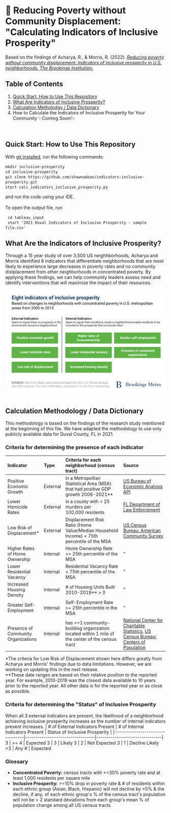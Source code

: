 # :house_with_garden: Reducing Poverty without Community Displacement: "Calculating Indicators of Inclusive Prosperity"
Based on the findings of Acharya, R., & Morris, R. (2022). [*Reducing poverty without community displacement: Indicators of inclusive prosperity in U.S. neighborhoods. The Brookings Institution.*](https://www.brookings.edu/research/reducing-poverty-without-community-displacement-indicators-of-inclusive-prosperity-in-u-s-neighborhoods/)

## Table of Contents
1. [Quick Start: How to Use This Repository](https://github.com/shawnadean/indicators-inclusive-prosperity/tree/v4#quick-start-how-to-use-this-repository)
2. [What Are Indicators of Inclusive Prosperity?](https://github.com/shawnadean/indicators-inclusive-prosperity/tree/v4#what-are-the-indicators-of-inclusive-prosperity)
3. [Calculation Metholodgy / Data Dictionary](https://github.com/shawnadean/indicators-inclusive-prosperity/tree/v4#calculation-methodology--data-dictionary)
4. How to Calculate the Indicators of Inclusive Prosperity for Your Community :sparkles:Coming Soon!:sparkles:
</br>

## Quick Start: How to Use This Repository
With [git installed](https://github.com/git-guides/install-git), run the following commands:
```
mkdir inclusive-prosperity
cd inclusive-prosperity
git clone https://github.com/shawnadean/indicators-inclusive-prosperity.git
start calc_indicators_inclusive_prosperity.py
```
and run the code using your IDE. </br></br>
To open the output file, run
```
 cd tableau_input
 start '2021 Duval Indicators of Inclusive Prosperity - sample file.csv'
```
## What Are the Indicators of Inclusive Prosperity?
Through a 15 year study of over 3,500 US neighhborhoods, Acharya and Morris identified 8 indicators that differentiate neighborhoods that are most likely to experience large decreases in poverty rates and no community distplacement from other neighborhoods in concentrated poverty. By applying these findings, we can help community leaders assess need and identify interventions that will maximize the impact of their resources.
<div align="left">
  <img src="images/8_indicators.png" alt="Photo Not Available" width="600">
</div>
</br>

## Calculation Methodology / Data Dictionary
This methodology is based on the findings of the research study mentioned at the beginning of this file.  We have adapted the methodology to use only publicly available data for Duval County, FL in 2021.

### Criteria for determining the presence of each indicator
| Indicator                | Type     | Criteria for each neighborhood (census tract)                 | Source                                                             |
|:-------------------------------------------------|:---------|:---------------------------------------------------------------------|:------------------------------------|
| Positive Economic Growth | External | in a Metropolitan Statistical Area (MSA) that had positive GDP growth 2006-2021\** | [US Bureau of Economic Analysis API](https://apps.bea.gov/api/signup/) |
| Lower Homicide Rates     | External | in a county with < 25 murders per 100,000 residents | [FL Department of Law Enforcement](https://www.fdle.state.fl.us/CJAB/UCR/Annual-Reports/UCR-Annual-Archives) | 
Low Risk of Displacement* | External | Displacement Risk Ratio (Home Value\/Median Household Income) < 75th percentile of the MSA | [US Census Bureau: American Community Survey](https://www.census.gov/data/developers/data-sets/acs-5year.html) | 
Higher Rates of Home Ownership | Internal | Home Ownership Rate >= 25th percentile of the MSA | " | 
Lower Residential Vacancy | Internal | Residential Vacancy Rate < 75th percentile of the MSA | " | 
Increased Housing Density | Internal | # of Housing Units Built 2010-2019\** > 0 | " | 
Greater Self-Employment | Internal | Self-Employment Rate >= 25th percentile in the MSA | " | 
Presence of Community Organizations | Internal | has >=1 community-building organization located within 1 mile of the center of the census tract | [National Center for Charitable Statistics](https://nccs-data.urban.org/data.php?ds=bmf), [US Census Bureau: Centers of Population](https://www.census.gov/geographies/reference-files/time-series/geo/centers-population.html) |

\*The criteria for Low Risk of Displacement shown here differs greatly from Acharya and Morris' findings due to data limitations.  However, we are working on updating this in the next release. </br>
\*\*These date ranges are based on their relative position to the reported year. For example, 2010-2019 was the closest data available to 10 years prior to the reported year. All other data is for the reported year or as close as possible.
</br>
### Criteria for determining the "Status" of Inclusive Prosperity
When all 3 external indicators are present, the likelihood of a neighborhood achieving inclusive prosperity increases as the number of internal indicators present increases. 
| # of External Indicators Present | # of Internal Indicators Present | Status of Inclusive Prosperity |
|:---------------------------------|----------------------------------|--------------------------------|
3 | >= 4 | Expected
3 | 3 | Likely
3 | 2 | Not Expected
3 | 1 | Decline Likely
<3 | Any # | Expected

### Glossary
- **Concentrated Poverty:** census tracts with >=30% poverty rate and at least 1,000 residents per square mile
- **Inclusive Prosperity:** >=10% drop in poverty rate & # of residents within each ethnic group (Asian, Black, Hispanic) will not decline by >5% & the decline, if any, of each ethnic group's % of the census tract's population will not be > 2 standard deviations from each group's mean % of population change among all US census tracts





